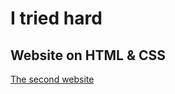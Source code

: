 # I tried hard
## Website on HTML & CSS
[The second website](https://zitrazyyy.github.io/the-second-site/)
